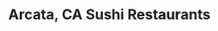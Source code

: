 ---
layout: city
title: Arcata, CA Sushi Restaurants
permalink: /california/arcata/
stateAbbr: CA
stateName: California
cityName: Arcata

---